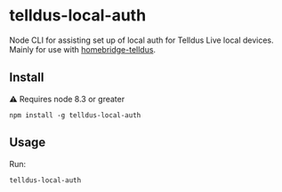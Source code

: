 # telldus-local-auth

Node CLI for assisting set up of local auth for Telldus Live local devices. Mainly for use with [homebridge-telldus](https://github.com/jchnlemon/homebridge-telldus).

## Install
⚠️ Requires node 8.3 or greater
```
npm install -g telldus-local-auth
```

## Usage
Run:
```
telldus-local-auth
```

